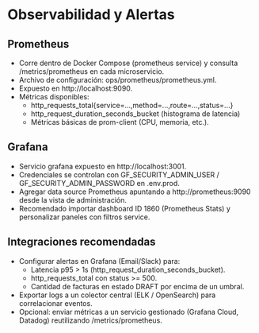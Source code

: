 ﻿# Observabilidad y Alertas

## Prometheus
- Corre dentro de Docker Compose (prometheus service) y consulta /metrics/prometheus en cada microservicio.
- Archivo de configuración: ops/prometheus/prometheus.yml.
- Expuesto en http://localhost:9090.
- Métricas disponibles:
  - http_requests_total{service=...,method=...,route=...,status=...}
  - http_request_duration_seconds_bucket (histograma de latencia)
  - Métricas básicas de prom-client (CPU, memoria, etc.).

## Grafana
- Servicio grafana expuesto en http://localhost:3001.
- Credenciales se controlan con GF_SECURITY_ADMIN_USER / GF_SECURITY_ADMIN_PASSWORD en .env.prod.
- Agregar data source Prometheus apuntando a http://prometheus:9090 desde la vista de administración.
- Recomendado importar dashboard ID 1860 (Prometheus Stats) y personalizar paneles con filtros service.

## Integraciones recomendadas
- Configurar alertas en Grafana (Email/Slack) para:
  - Latencia p95 > 1s (http_request_duration_seconds_bucket).
  - http_requests_total con status >= 500.
  - Cantidad de facturas en estado DRAFT por encima de un umbral.
- Exportar logs a un colector central (ELK / OpenSearch) para correlacionar eventos.
- Opcional: enviar métricas a un servicio gestionado (Grafana Cloud, Datadog) reutilizando /metrics/prometheus.
